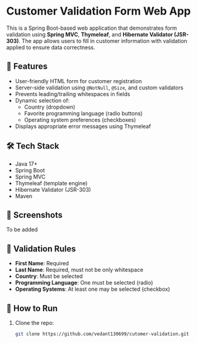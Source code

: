 # Customer Validation Form Web App

This is a Spring Boot-based web application that demonstrates form validation using **Spring MVC**, **Thymeleaf**, and **Hibernate Validator (JSR-303)**. The app allows users to fill in customer information with validation applied to ensure data correctness.

## 🚀 Features

- User-friendly HTML form for customer registration
- Server-side validation using `@NotNull`, `@Size`, and custom validators
- Prevents leading/trailing whitespaces in fields
- Dynamic selection of:
  - Country (dropdown)
  - Favorite programming language (radio buttons)
  - Operating system preferences (checkboxes)
- Displays appropriate error messages using Thymeleaf

## 🛠️ Tech Stack

- Java 17+
- Spring Boot
- Spring MVC
- Thymeleaf (template engine)
- Hibernate Validator (JSR-303)
- Maven

## 📸 Screenshots

To be added


## 🧪 Validation Rules

- **First Name**: Required
- **Last Name**: Required, must not be only whitespace
- **Country**: Must be selected
- **Programming Language**: One must be selected (radio)
- **Operating Systems**: At least one may be selected (checkbox)

## 📝 How to Run

1. Clone the repo:
   ```bash
   git clone https://github.com/vedant130699/cutomer-validation.git
